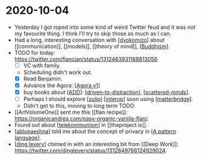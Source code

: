 # 2020-10-04

 - Yesterday I got roped into some kind of weird Twitter feud and it was *not* my favourite thing. I think I'll try to skip those as much as I can.
 - Had a long, interesting conversation with [[dyokomizo]] about [[communication]], [[models]], [[theory of mind]], [[Buddhism]].
 - TODO for today: https://twitter.com/flancian/status/1312463931168813056
   - [ ] VC with family.
    - Scheduling didn't work out.
   - [x] Read Benjamin.
   - [x] Advance the Agora: [[Agora v1]]
   - [x] buy books about [[ADD]]: [[driven-to-distraction]], [[scattered-minds]].
   - [ ] Perhaps I should explore [[zulip]] [[interop]] soon using [[matterbridge]].
    - Didn't get to this, moving to long term TODO.
 - [[ArtVolumeOne]] sent me this [[flan recipe]]: https://organicandrea.com/easy-organic-vanilla-flan/.
 - Found out about [[telekommunism]] in [[theproject.is]]. 
 - [[ablueaeshna]] told me about the concept of privacy in [[A pattern language]]. 
 - [[ding levery]] chimed in with an interesting bit from [[Deep Work]]: https://twitter.com/dinglevery/status/1312849766124929024.



[//begin]: # "Autogenerated link references for markdown compatibility"
[zulip]: ../zulip.md "Zulip"
[dyokomizo]: ../dyokomizo.md "Dyokomizo"
[Agora v1]: ../agora-v1.md "Agora V1"
[ADD]: ../add.md "ADD"
[driven-to-distraction]: ../driven-to-distraction.md "Driven to Distraction"
[scattered-minds]: ../scattered-minds.md "Scattered Minds"
[Buddhism]: ../buddhism.md "Buddhism"
[interop]: ../interop.md "Interop"
[matterbridge]: ../matterbridge.md "Matterbridge"
[telekommunism]: ../telekommunism.md "Telekommunism"
[ablueaeshna]: ../ablueaeshna.md "Ablueaeshna"
[A pattern language]: ../a-pattern-language.md "A Pattern Language"
[ding levery]: ../ding-levery.md "Ding Levery"
[//end]: # "Autogenerated link references"